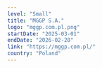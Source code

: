 ```yaml
---
level: "Small"
title: "MGGP S.A."
logo: "mggp.com.pl.png"
startDate: "2025-03-01"
endDate: "2026-02-28"
link: "https://mggp.com.pl/"
country: "Poland"
---
```

